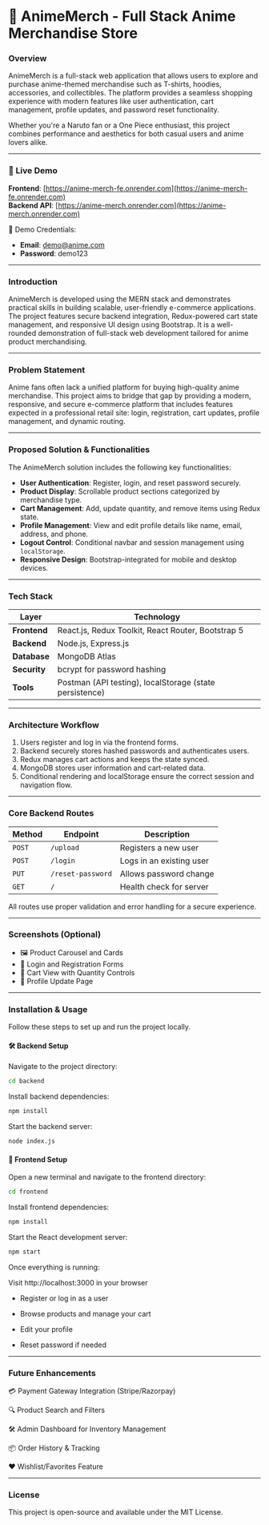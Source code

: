 
# 🛒 **AnimeMerch - Full Stack Anime Merchandise Store**

### **Overview**
AnimeMerch is a full-stack web application that allows users to explore and purchase anime-themed merchandise such as T-shirts, hoodies, accessories, and collectibles. The platform provides a seamless shopping experience with modern features like user authentication, cart management, profile updates, and password reset functionality.

Whether you're a Naruto fan or a One Piece enthusiast, this project combines performance and aesthetics for both casual users and anime lovers alike.

---


### 🔗 Live Demo

**Frontend**: [https://anime-merch-fe.onrender.com](https://anime-merch-fe.onrender.com)  
**Backend API**: [https://anime-merch.onrender.com](https://anime-merch.onrender.com)

🧪 Demo Credentials:
- **Email**: demo@anime.com
- **Password**: demo123

---


### **Introduction**
AnimeMerch is developed using the MERN stack and demonstrates practical skills in building scalable, user-friendly e-commerce applications. The project features secure backend integration, Redux-powered cart state management, and responsive UI design using Bootstrap. It is a well-rounded demonstration of full-stack web development tailored for anime product merchandising.

---

### **Problem Statement**
Anime fans often lack a unified platform for buying high-quality anime merchandise. This project aims to bridge that gap by providing a modern, responsive, and secure e-commerce platform that includes features expected in a professional retail site: login, registration, cart updates, profile management, and dynamic routing.

---

### **Proposed Solution & Functionalities**
The AnimeMerch solution includes the following key functionalities:

- **User Authentication**: Register, login, and reset password securely.
- **Product Display**: Scrollable product sections categorized by merchandise type.
- **Cart Management**: Add, update quantity, and remove items using Redux state.
- **Profile Management**: View and edit profile details like name, email, address, and phone.
- **Logout Control**: Conditional navbar and session management using `localStorage`.
- **Responsive Design**: Bootstrap-integrated for mobile and desktop devices.

---

### **Tech Stack**

| Layer        | Technology |
|--------------|------------|
| **Frontend** | React.js, Redux Toolkit, React Router, Bootstrap 5 |
| **Backend**  | Node.js, Express.js |
| **Database** | MongoDB Atlas |
| **Security** | bcrypt for password hashing |
| **Tools**    | Postman (API testing), localStorage (state persistence) |

---

### **Architecture Workflow**

1. Users register and log in via the frontend forms.
2. Backend securely stores hashed passwords and authenticates users.
3. Redux manages cart actions and keeps the state synced.
4. MongoDB stores user information and cart-related data.
5. Conditional rendering and localStorage ensure the correct session and navigation flow.

---

### **Core Backend Routes**

| Method | Endpoint           | Description                  |
|--------|--------------------|------------------------------|
| `POST`| `/upload`           | Registers a new user         |
| `POST`| `/login`            | Logs in an existing user     |
| `PUT` | `/reset-password`   | Allows password change       |
| `GET` | `/`                 | Health check for server      |

All routes use proper validation and error handling for a secure experience.

---


### **Screenshots (Optional)**


- 🖼️ Product Carousel and Cards  
- 🔐 Login and Registration Forms
- 🛒 Cart View with Quantity Controls
- 👤 Profile Update Page 

---

### **Installation & Usage**
Follow these steps to set up and run the project locally.


#### **🛠️ Backend Setup**
Navigate to the project directory:

```bash
cd backend
```

Install backend dependencies:

```bash
npm install
```

Start the backend server:

```bash
node index.js
```
#### **🎨 Frontend Setup**
Open a new terminal and navigate to the frontend directory:

```bash
cd frontend
```
Install frontend dependencies:

```bash
npm install
```
Start the React development server:

```bash
npm start
```
Once everything is running:

Visit http://localhost:3000 in your browser

- Register or log in as a user

- Browse products and manage your cart

- Edit your profile

- Reset password if needed

---
### **Future Enhancements**

💳 Payment Gateway Integration (Stripe/Razorpay)

🔍 Product Search and Filters

🛠️ Admin Dashboard for Inventory Management

📦 Order History & Tracking

❤️ Wishlist/Favorites Feature

---
### **License**

This project is open-source and available under the MIT License.






